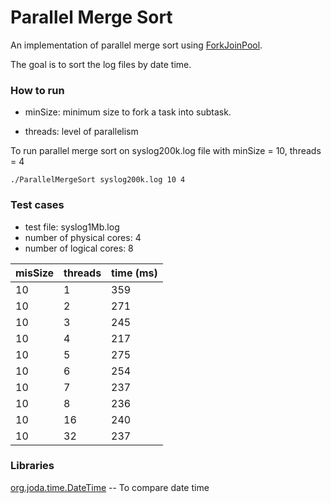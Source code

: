 # Parallel Merge Sort

An implementation of parallel merge sort using [ForkJoinPool](https://docs.oracle.com/javase/8/docs/api/java/util/concurrent/ForkJoinPool.html).

The goal is to sort the log files by date time.

### How to run

* minSize: minimum size to fork a task into subtask.

* threads: level of parallelism

To run parallel merge sort on syslog200k.log file with minSize = 10, threads = 4

`./ParallelMergeSort syslog200k.log 10 4`

### Test cases

* test file: syslog1Mb.log
* number of physical cores: 4
* number of logical cores: 8

| misSize | threads | time (ms) |
| ------  | ------- | --------  |
|10       |1        |359        |
|10       |2        |271        |
|10       |3        |245        |
|10       |4        |217        |
|10       |5        |275        |
|10       |6        |254        |
|10       |7        |237        |
|10       |8        |236        |
|10       |16       |240        |
|10       |32       |237        |

### Libraries

[org.joda.time.DateTime](https://www.joda.org/joda-time/)  -- To compare date time
